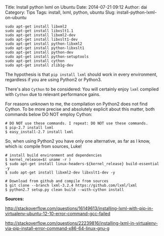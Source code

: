 Title: Install python lxml on Ubuntu
Date: 2014-07-21 09:12
Author: dai
Category: Tips
Tags: install, lxml, python, ubuntu
Slug: install-python-lxml-on-ubuntu

``` {.default .prettyprint .prettyprinted}
sudo apt-get install libxml2
sudo apt-get install libxslt1.1
sudo apt-get install libxml2-dev
sudo apt-get install libxslt1-dev
sudo apt-get install python-libxml2
sudo apt-get install python-libxslt1
sudo apt-get install python-dev
sudo apt-get install python-setuptools
sudo apt-get install cython
sudo apt-get install zlib1g-dev
```

The hypothesis is that `pip install lxml` should work in every
environment, regardless if you are using Python2 or Python3.

There's also `Cython` to be considered: You will certainly
enjoy `lxml` compiled with `Cython` due to relevant performance gains.

For reasons unknown to me, the compilation on Python2 does not find
Cython. To be more precise and absolutely explicit about this matter,
both commands below DO NOT employ Cython:

``` {.default .prettyprint .prettyprinted}
# DO NOT use these commands. I repeat: DO NOT use these commands.
$ pip-2.7 install lxml
$ easy_install-2.7 install lxml
```

So, when using Python2 you have only one alternative, as far as I know,
which is: compile from sources, Luke!

``` {.default .prettyprint .prettyprinted}
# install build environment and dependencies
$ kernel_release=$( uname -r )
$ sudo apt-get install linux-headers-${kernel_release} build-essential -y
$ sudo apt-get install libxml2-dev libxslt1-dev -y

# Download from github and compile from sources
$ git clone --branch lxml-3.2.4 https://github.com/lxml/lxml
$ python2.7 setup.py clean build --with-cython install
```

**Sources:**  

http://stackoverflow.com/questions/16149613/installing-lxml-with-pip-in-virtualenv-ubuntu-12-10-error-command-gcc-failed  

http://stackoverflow.com/questions/22239816/installing-lxml-in-virtualenv-via-pip-install-error-command-x86-64-linux-gnu-g
